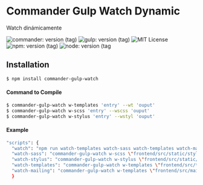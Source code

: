 # Commander Gulp Watch Dynamic

<p>Watch dinámicamente</p>
 
![commander: version (tag)](https://img.shields.io/badge/commander-v3.0.2-blue?style=for-the-badge)
![gulp: version (tag)](https://img.shields.io/badge/gulp-v4.0.2-orange?style=for-the-badge)
![MIT License](https://img.shields.io/badge/lincense-MIT-yellow?style=for-the-badge) 
![npm: version (tag)](https://img.shields.io/badge/npm-v7.0.15-red?style=for-the-badge)
![node: version (tag](https://img.shields.io/badge/node-v15.4.0-green?style=for-the-badge)


## Installation

```bash
$ npm install commander-gulp-watch
```


#### Command to Compile

```bash
$ commander-gulp-watch w-templates 'entry' --wt 'ouput'
$ commander-gulp-watch w-scss 'entry' --wscss 'ouput'
$ commander-gulp-watch w-stylus 'entry' --wstyl 'ouput'
```


#### Example

```bash
"scripts": {
  "watch": "npm run watch-templates watch-sass watch-templates watch-mailing",
  "watch-sass": "commander-gulp-watch w-scss \"frontend/src/static/styles/*.scss\" \"frontend/src/static/styles/**/*.scss\" --wscss  \"docs/styles/\""
  "watch-stylus": "commander-gulp-watch w-stylus \"frontend/src/static/styles/*.styl\" \"frontend/src/static/styles/**/*.styl\" --wstyl  \"docs/styles/\""
  "watch-templates": "commander-gulp-watch w-templates \"frontend/src/templates/*.pug\" \"frontend/src/templates/**/*.pug\" --wt  \"docs/\""
  "watch-mailing": "commander-gulp-watch w-templates \"frontend/src/mail/*.pug\" \"frontend/src/mail/**/*.pug\" --wt  \"docs/\""
  }
```
